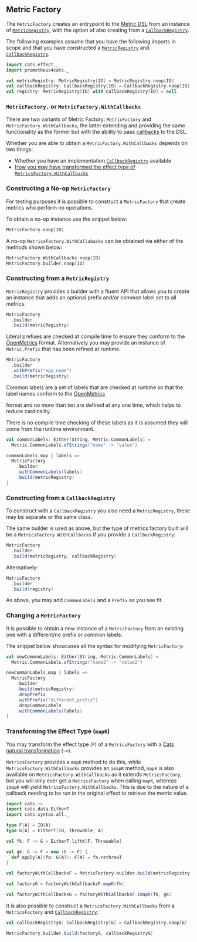 ## Metric Factory

The `MetricFactory` creates an entrypoint to the [Metric DSL](../interface/dsl.md) from an instance of
[`MetricRegistry`], with the option of also creating from a [`CallbackRegistry`].

The following examples assume that you have the following imports in scope and that you have constructed a
[`MetricRegistry`] and [`CallbackRegistry`].

```scala mdoc:silent
import cats.effect._
import prometheus4cats._

val metricRegistry: MetricRegistry[IO] = MetricRegistry.noop[IO]
val callbackRegistry: CallbackRegistry[IO] = CallbackRegistry.noop[IO]
val registry: MetricRegistry[IO] with CallbackRegistry[IO] = null
```

### `MetricFactory.` or `MetricFactory.WithCallbacks`

There are two variants of Metric Factory: `MetricFactory` and `MetricFactory.WithCallbacks`, the latter extending and
providing the same functionality as the former but with the ability to pass [callbacks](dsl.md#metric-callbacks) to the
DSL.

Whether you are able to obtain a `MetricFactory.WithCallbacks` depends on two things:

- Whether you have an implementation [`CallbackRegistry`] available
- [How you may have transformed the effect type of `MetricsFactory.WithCallbacks`](#transforming-the-effect-type-mapk)

### Constructing a No-op `MetricFactory`

For testing purposes it is possible to construct a `MetricFactory` that create metrics who perform no operations.

To obtain a no-op instance use the snippet below:

```scala mdoc:silent
MetricFactory.noop[IO]
```

A no-op `MetricsFactory.WithCallabacks` can be obtained via either of the methods shown below:

```scala mdoc:silent
MetricFactory.WithCallbacks.noop[IO]
MetricFactory.builder.noop[IO]
```

### Constructing from a `MetricRegistry`

`MetricRegistry` provides a builder with a fluent API that allows you to create an instance that adds an optional
prefix and/or common label set to all metrics.

```scala mdoc
MetricFactory
  .builder
  .build(metricRegistry)
```

Literal prefixes are checked at compile time to ensure they conform to the [OpenMetrics] format. Alternatively you may
provide an instance of `Metric.Prefix` that has been refined at runtime.

```scala mdoc:silent
MetricFactory
  .builder
  .withPrefix("app_name")
  .build(metricRegistry)
```

Common labels are a set of labels that are checked at runtime so that the label names conform to the [OpenMetrics]

format and no more than ten are defined at any one time, which helps to reduce cardinality.

There is no compile time checking of these labels as it is assumed they will come from the runtime environment.

```scala mdoc:silent
val commonLabels: Either[String, Metric.CommonLabels] =
  Metric.CommonLabels.ofStrings("name" -> "value")

commonLabels.map { labels =>
  MetricFactory
    .builder
    .withCommonLabels(labels)
    .build(metricRegistry)
}
```

### Constructing from a `CallbackRegistry`

To construct with a `CallbackRegistry` you also need a `MetricRegistry`, these may be separate or the same class.

The same builder is used as above, but the type of metrics factory built will be a `MetricsFactory.WithCallbacks` if
you provide a `CallbackRegistry`:

```scala mdoc
MetricFactory
  .builder
  .build(metricRegistry, callbackRegistry)
```

Alternatively:

```scala mdoc
MetricFactory
  .builder
  .build(registry)
```

As above, you may add `CommonLabels` and a `Prefix` as you see fit.

### Changing a `MetricFactory`

It is possible to obtain a new instance of a `MetricFactory` from an existing one with a different/no prefix or
common labels.

The snippet below showcases all the syntax for modifying `MetricFactory`:

```scala mdoc:silent
val newCommonLabels: Either[String, Metric.CommonLabels] =
  Metric.CommonLabels.ofStrings("name2" -> "value2")

newCommonLabels.map { labels =>
  MetricFactory
    .builder
    .build(metricRegistry)
    .dropPrefix
    .withPrefix("different_prefix")
    .dropCommonLabels
    .withCommonLabels(labels)
}
```

### Transforming the Effect Type (`mapK`)

You may transform the effect type (`F`) of a `MetricsFactory` with a
[Cats natural transformation](https://typelevel.org/cats/datatypes/functionk.html) (`~>`).

`MetricsFactory` provides a `mapK` method to do this, while `MetricsFactory.WithCallbacks` provides an `imapK` method,
`mapK` is also available on `MetricsFactory.WithCallbacks` as it extends `MetricsFactory`, but you will only ever get a
`MetricsFactory` when calling `mapK`, whereas `imapK` will yield `MetricsFactory.WithCallbacks`. This is due to the
nature of a callback needing to be run in the original effect to retrieve the metric value.

```scala mdoc
import cats.~>
import cats.data.EitherT
import cats.syntax.all._

type F[A] = IO[A]
type G[A] = EitherT[IO, Throwable, A]

val fk: F ~> G = EitherT.liftK[F, Throwable]

val gk: G ~> F = new (G ~> F) {
  def apply[A](fa: G[A]): F[A] = fa.rethrowT
}

val factoryWithCallbacksF = MetricFactory.builder.build(metricRegistry, callbackRegistry)

val factoryG = factoryWithCallbacksF.mapK(fk)

val factoryWithCallbacksG = factoryWithCallbacksF.imapK(fk, gk)
```

It is also possible to construct a `MetricsFactory.WithCallbacks` from a `MetricsFactory` and [`CallbackRegistry`]:

```scala mdoc
val callbackRegistryG: CallbackRegistry[G] = CallbackRegistry.noop[G]

MetricFactory.builder.build(factoryG, callbackRegistryG)
```

[`MetricRegistry`]: metric-registry.md
[`CallbackRegistry`]: callback-registry.md
[OpenMetrics]: https://github.com/OpenObservability/OpenMetrics
